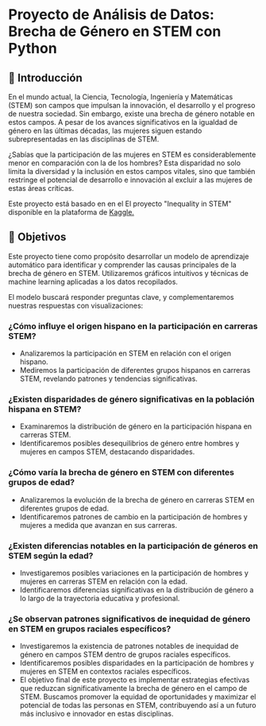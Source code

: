 # Proyecto de Análisis de Datos: Brecha de Género en STEM con Python

## :open_book: Introducción

En el mundo actual, la Ciencia, Tecnología, Ingeniería y Matemáticas (STEM) son campos que impulsan la innovación, el desarrollo y el progreso de nuestra sociedad. Sin embargo, existe una brecha de género notable en estos campos. A pesar de los avances significativos en la igualdad de género en las últimas décadas, las mujeres siguen estando subrepresentadas en las disciplinas de STEM.

¿Sabías que la participación de las mujeres en STEM es considerablemente menor en comparación con la de los hombres? Esta disparidad no solo limita la diversidad y la inclusión en estos campos vitales, sino que también restringe el potencial de desarrollo e innovación al excluir a las mujeres de estas áreas críticas.

Este proyecto está basado en en el El proyecto "Inequality in STEM" disponible en la plataforma de [Kaggle.](https://www.kaggle.com/code/minkles/inequality-in-stem/notebook)

## :dart: Objetivos

Este proyecto tiene como propósito desarrollar un modelo de aprendizaje automático para identificar y comprender las causas principales de la brecha de género en STEM. Utilizaremos gráficos intuitivos y técnicas de machine learning aplicadas a los datos recopilados.

El modelo buscará responder preguntas clave, y complementaremos nuestras respuestas con visualizaciones:
### ¿Cómo influye el origen hispano en la participación en carreras STEM?
 - Analizaremos la participación en STEM en relación con el origen hispano.
 - Mediremos la participación de diferentes grupos hispanos en carreras STEM, revelando patrones y tendencias significativas.
### ¿Existen disparidades de género significativas en la población hispana en STEM?
 - Examinaremos la distribución de género en la participación hispana en carreras STEM.
 - Identificaremos posibles desequilibrios de género entre hombres y mujeres en campos STEM, destacando disparidades.
### ¿Cómo varía la brecha de género en STEM con diferentes grupos de edad?
 - Analizaremos la evolución de la brecha de género en carreras STEM en diferentes grupos de edad.
 - Identificaremos patrones de cambio en la participación de hombres y mujeres a medida que avanzan en sus carreras.
 ### ¿Existen diferencias notables en la participación de géneros en STEM según la edad?
 - Investigaremos posibles variaciones en la participación de hombres y mujeres en carreras STEM en relación con la edad.
 - Identificaremos diferencias significativas en la distribución de género a lo largo de la
trayectoria educativa y profesional.
### ¿Se observan patrones significativos de inequidad de género en STEM en grupos raciales específicos?
 - Investigaremos la existencia de patrones notables de inequidad de género en campos STEM dentro de grupos raciales específicos.
 - Identificaremos posibles disparidades en la participación de hombres y mujeres en STEM en contextos raciales específicos.
 - El objetivo final de este proyecto es implementar estrategias efectivas que reduzcan significativamente la brecha de género en el campo de STEM. Buscamos promover la equidad de oportunidades y maximizar el potencial de todas las personas en STEM, contribuyendo así a un futuro más inclusivo e innovador en estas disciplinas.


